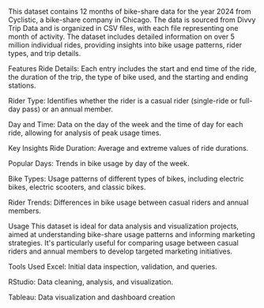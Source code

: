 This dataset contains 12 months of bike-share data for the year 2024 from Cyclistic, a bike-share company in Chicago. The data is sourced from Divvy Trip Data and is organized in CSV files, with each file representing one month of activity. The dataset includes detailed information on over 5 million individual rides, providing insights into bike usage patterns, rider types, and trip details.

Features Ride Details: Each entry includes the start and end time of the ride, the duration of the trip, the type of bike used, and the starting and ending stations.

Rider Type: Identifies whether the rider is a casual rider (single-ride or full-day pass) or an annual member.

Day and Time: Data on the day of the week and the time of day for each ride, allowing for analysis of peak usage times.

Key Insights Ride Duration: Average and extreme values of ride durations.

Popular Days: Trends in bike usage by day of the week.

Bike Types: Usage patterns of different types of bikes, including electric bikes, electric scooters, and classic bikes.

Rider Trends: Differences in bike usage between casual riders and annual members.

Usage This dataset is ideal for data analysis and visualization projects, aimed at understanding bike-share usage patterns and informing marketing strategies. It's particularly useful for comparing usage between casual riders and annual members to develop targeted marketing initiatives.

Tools Used Excel: Initial data inspection, validation, and queries.

RStudio: Data cleaning, analysis, and visualization.

Tableau: Data visualization and dashboard creation
